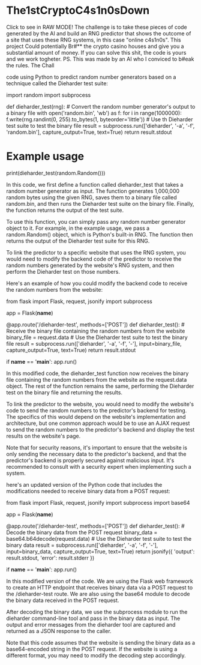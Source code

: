 # The1stCryptoC4s1n0sDown
Click to see in RAW MODE!
The challenge is to take these pieces of code generated by the AI and build an RNG predictor that shows the outcome of a site that uses these RNG systems,
in this case "online c4s1n0s".
This project Could potentially  Br#** the crypto casino houses and give you a substantial amount of money.
If you can solve this shit, the code is yours and we work togheter.
PS. This was made by an AI who I conviced to b#eak the rules. The Chall

code using Python to predict random number generators based on a technique called the Dieharder test suite:

import random
import subprocess

def dieharder_test(rng):
    # Convert the random number generator's output to a binary file
    with open('random.bin', 'wb') as f:
        for i in range(1000000):
            f.write(rng.randint(0, 255).to_bytes(1, byteorder='little'))
    # Use th
    Dieharder test suite to test the binary file
    result = subprocess.run(['dieharder', '-a', '-f', 'random.bin'], capture_output=True, text=True)
    return result.stdout

# Example usage
print(dieharder_test(random.Random()))

In this code, we first define a function called dieharder_test that takes a random number generator as input. The function generates 1,000,000 random bytes using the given RNG, saves them to a binary file called random.bin, and then runs the Dieharder test suite on the binary file. Finally, the function returns the output of the test suite.

To use this function, you can simply pass any random number generator object to it. For example, in the example usage, we pass a random.Random() object, which is Python's built-in RNG. The function then returns the output of the Dieharder test suite for this RNG.

To link the predictor to a specific website that uses the RNG system, you would need to modify the backend code of the predictor to receive the random numbers generated by the website's RNG system, and then perform the Dieharder test on those numbers.

Here's an example of how you could modify the backend code to receive the random numbers from the website:

from flask import Flask, request, jsonify
import subprocess

app = Flask(__name__)

@app.route('/dieharder-test', methods=['POST'])
def dieharder_test():
    # Receive the binary file containing the random numbers from the website
    binary_file = request.data
    # Use the Dieharder test suite to test the binary file
    result = subprocess.run(['dieharder', '-a', '-f', '-'], input=binary_file, capture_output=True, text=True)
    return result.stdout

if __name__ == '__main__':
    app.run()

In this modified code, the dieharder_test function now receives the binary file containing the random numbers from the website as the request.data object.
The rest of the function remains the same, performing the Dieharder test on the binary file and returning the results.

To link the predictor to the website, you would need to modify the website's code to send the random numbers to the predictor's backend for testing.
The specifics of this would depend on the website's implementation and architecture, but one common approach would be to use an AJAX request to send the random numbers to the predictor's backend and display the test results on the website's page.

Note that for security reasons, it's important to ensure that the website is only sending the necessary data to the predictor's backend, and that the predictor's backend is properly secured against malicious input.
It's recommended to consult with a security expert when implementing such a system.

here's an updated version of the Python code that includes the modifications needed to receive binary data from a POST request:

from flask import Flask, request, jsonify
import subprocess
import base64

app = Flask(__name__)

@app.route('/dieharder-test', methods=['POST'])
def dieharder_test():
    # Decode the binary data from the POST request
    binary_data = base64.b64decode(request.data)
    # Use the Dieharder test suite to test the binary data
    result = subprocess.run(['dieharder', '-a', '-f', '-'], input=binary_data, capture_output=True, text=True)
    return jsonify({
        'output': result.stdout,
        'error': result.stderr
    })

if __name__ == '__main__':
    app.run()

In this modified version of the code.
We are using the Flask web framework to create an HTTP endpoint that receives binary data via a POST request to the /dieharder-test route.
We are also using the base64 module to decode the binary data received in the POST request.

After decoding the binary data, we use the subprocess module to run the dieharder command-line tool and pass in the binary data as input.
The output and error messages from the dieharder tool are captured and returned as a JSON response to the caller.

Note that this code assumes that the website is sending the binary data as a base64-encoded string in the POST request. 
If the website is using a different format, you may need to modify the decoding step accordingly.























































